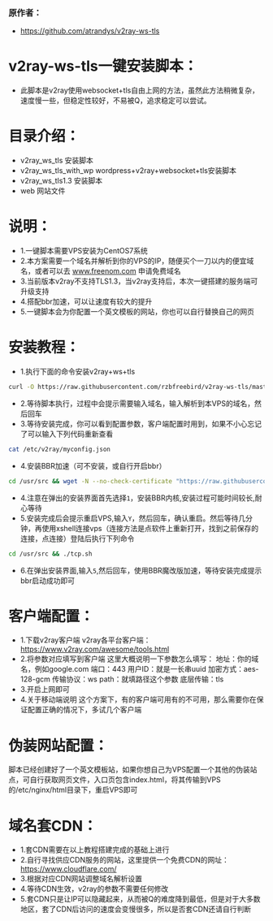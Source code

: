 ### 原作者：
* https://github.com/atrandys/v2ray-ws-tls

# v2ray-ws-tls一键安装脚本： 

* 此脚本是v2ray使用websocket+tls自由上网的方法，虽然此方法稍微复杂，速度慢一些，但稳定性较好，不易被Q，追求稳定可以尝试。

# 目录介绍：

* v2ray_ws_tls           安装脚本
* v2ray_ws_tls_with_wp   wordpress+v2ray+websocket+tls安装脚本
* v2ray_ws_tls1.3        安装脚本
* web                    网站文件  

# 说明：

* 1.一键脚本需要VPS安装为CentOS7系统
* 2.本方案需要一个域名并解析到你的VPS的IP，随便买个一刀以内的便宜域名，或者可以去 www.freenom.com 申请免费域名
* 3.当前版本v2ray不支持TLS1.3，当v2ray支持后，本次一键搭建的服务端可升级支持
* 4.搭配bbr加速，可以让速度有较大的提升
* 5.一键脚本会为你配置一个英文模板的网站，你也可以自行替换自己的网页

# 安装教程：     

* 1.执行下面的命令安装v2ray+ws+tls
``` bash
curl -O https://raw.githubusercontent.com/rzbfreebird/v2ray-ws-tls/master/v2ray_ws_tls.sh && chmod +x v2ray_ws_tls.sh && ./v2ray_ws_tls.sh
```
* 2.等待脚本执行，过程中会提示需要输入域名，输入解析到本VPS的域名，然后回车
* 3.等待安装完成，你可以看到配置参数，客户端配置时用到，如果不小心忘记了可以输入下列代码重新查看
``` bash
cat /etc/v2ray/myconfig.json
```
* 4.安装BBR加速（可不安装，或自行开启bbr）
``` bash
cd /usr/src && wget -N --no-check-certificate "https://raw.githubusercontent.com/rzbfreebird/Linux-NetSpeed/master/tcp.sh" && chmod +x tcp.sh && ./tcp.sh
```
* 4.注意在弹出的安装界面首先选择` 1 `，安装BBR内核,安装过程可能时间较长,耐心等待
* 5.安装完成后会提示重启VPS,输入` Y `，然后回车，确认重启。然后等待几分钟，再使用xshell连接vps（连接方法是点软件上重新打开，找到之前保存的连接，点连接）登陆后执行下列命令
``` bash
cd /usr/src && ./tcp.sh
```
* 6.在弹出安装界面,输入` 5 `,然后回车，使用BBR魔改版加速，等待安装完成提示bbr启动成功即可

# 客户端配置：

* 1.下载v2ray客户端
   v2ray各平台客户端：https://www.v2ray.com/awesome/tools.html
* 2.将参数对应填写到客户端
   这里大概说明一下参数怎么填写：
   地址：你的域名，例如google.com
   端口：443
   用户ID：就是一长串uuid
   加密方式：aes-128-gcm
   传输协议：ws
   path：就填路径这个参数
   底层传输：tls
* 3.开启上网即可
* 4.关于移动端说明
   这个方案下，有的客户端可用有的不可用，那么需要你在保证配置正确的情况下，多试几个客户端

# 伪装网站配置：

脚本已经创建好了一个英文模板站，如果你想自己为VPS配置一个其他的伪装站点，可自行获取网页文件，入口页包含index.html，将其传输到VPS的/etc/nginx/html目录下，重启VPS即可

# 域名套CDN：

* 1.套CDN需要在以上教程搭建完成的基础上进行
* 2.自行寻找供应CDN服务的网站，这里提供一个免费CDN的网址：https://www.cloudflare.com/
* 3.根据对应CDN网站调整域名解析设置
* 4.等待CDN生效，v2ray的参数不需要任何修改
* 5.套CDN只是让IP可以隐藏起来，从而被Q的难度降到最低，但是对于大多数地区，套了CDN后访问的速度会变慢很多，所以是否套CDN还请自行判断